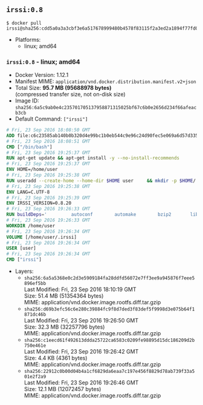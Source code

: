 ## `irssi:0.8`

```console
$ docker pull irssi@sha256:cdd5a0a3a3cbf3e6a517678999480b4578f83115f2a3ed2a1894f77fd0fbc588
```

-	Platforms:
	-	linux; amd64

### `irssi:0.8` - linux; amd64

-	Docker Version: 1.12.1
-	Manifest MIME: `application/vnd.docker.distribution.manifest.v2+json`
-	Total Size: **95.7 MB (95688978 bytes)**  
	(compressed transfer size, not on-disk size)
-	Image ID: `sha256:6a5c9ab0e4c235701705137958871315025bf67c6b0e2656d234f66afeacb3cb`
-	Default Command: `["irssi"]`

```dockerfile
# Fri, 23 Sep 2016 18:08:50 GMT
ADD file:c6c23585ab140b0b320d4e99bc1b0eb544c9e96c24d90fec5e069a6d57d335ca in / 
# Fri, 23 Sep 2016 18:08:51 GMT
CMD ["/bin/bash"]
# Fri, 23 Sep 2016 19:25:37 GMT
RUN apt-get update && apt-get install -y --no-install-recommends 		ca-certificates 		libdatetime-perl 		libglib2.0-0 		libwww-perl 		perl 		wget 	&& rm -rf /var/lib/apt/lists/*
# Fri, 23 Sep 2016 19:25:37 GMT
ENV HOME=/home/user
# Fri, 23 Sep 2016 19:25:38 GMT
RUN useradd --create-home --home-dir $HOME user 	&& mkdir -p $HOME/.irssi 	&& chown -R user:user $HOME
# Fri, 23 Sep 2016 19:25:38 GMT
ENV LANG=C.UTF-8
# Fri, 23 Sep 2016 19:25:39 GMT
ENV IRSSI_VERSION=0.8.20
# Fri, 23 Sep 2016 19:26:33 GMT
RUN buildDeps=' 		autoconf 		automake 		bzip2 		libglib2.0-dev 		libncurses-dev 		libperl-dev 		libssl-dev 		libtool 		lynx 		make 		pkg-config 		xz-utils 	' 	&& set -x 	&& apt-get update && apt-get install -y $buildDeps --no-install-recommends 	&& rm -rf /var/lib/apt/lists/* 	&& wget "https://github.com/irssi/irssi/releases/download/${IRSSI_VERSION}/irssi-${IRSSI_VERSION}.tar.xz" -O /tmp/irssi.tar.xz 	&& wget "https://github.com/irssi/irssi/releases/download/${IRSSI_VERSION}/irssi-${IRSSI_VERSION}.tar.xz.asc" -O /tmp/irssi.tar.xz.asc 	&& export GNUPGHOME="$(mktemp -d)" 	&& gpg --keyserver ha.pool.sks-keyservers.net --recv-keys 7EE65E3082A5FB06AC7C368D00CCB587DDBEF0E1 	&& gpg --batch --verify /tmp/irssi.tar.xz.asc /tmp/irssi.tar.xz 	&& rm -r "$GNUPGHOME" /tmp/irssi.tar.xz.asc 	&& mkdir -p /usr/src/irssi 	&& tar -xf /tmp/irssi.tar.xz -C /usr/src/irssi --strip-components 1 	&& rm /tmp/irssi.tar.xz 	&& cd /usr/src/irssi 	&& ./configure 		--enable-true-color 		--with-bot 		--with-proxy 		--with-socks 	&& make -j$(nproc) 	&& make install 	&& rm -rf /usr/src/irssi 	&& apt-get purge -y --auto-remove $buildDeps
# Fri, 23 Sep 2016 19:26:33 GMT
WORKDIR /home/user
# Fri, 23 Sep 2016 19:26:34 GMT
VOLUME [/home/user/.irssi]
# Fri, 23 Sep 2016 19:26:34 GMT
USER [user]
# Fri, 23 Sep 2016 19:26:34 GMT
CMD ["irssi"]
```

-	Layers:
	-	`sha256:6a5a5368e0c2d3e5909184fa28ddfd56072e7ff3ee9a945876f7eee5896ef5bb`  
		Last Modified: Fri, 23 Sep 2016 18:10:19 GMT  
		Size: 51.4 MB (51354364 bytes)  
		MIME: application/vnd.docker.image.rootfs.diff.tar.gzip
	-	`sha256:d69b3efc56c6e280c39884fc9f8d7ded3f83def5f9998d3e075b64f1871dc46b`  
		Last Modified: Fri, 23 Sep 2016 19:26:50 GMT  
		Size: 32.3 MB (32257796 bytes)  
		MIME: application/vnd.docker.image.rootfs.diff.tar.gzip
	-	`sha256:c1eecd61f492613ddda25722ca6583c0209fe98895d15dc186209d2b750e461e`  
		Last Modified: Fri, 23 Sep 2016 19:26:42 GMT  
		Size: 4.4 KB (4361 bytes)  
		MIME: application/vnd.docker.image.rootfs.diff.tar.gzip
	-	`sha256:22912c0b00d04b4a1cf6829da6eaa7c197e456f8829d78ab739f33a501e2f2a9`  
		Last Modified: Fri, 23 Sep 2016 19:26:46 GMT  
		Size: 12.1 MB (12072457 bytes)  
		MIME: application/vnd.docker.image.rootfs.diff.tar.gzip
